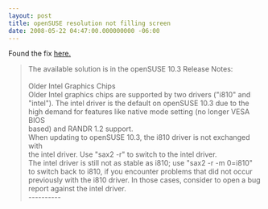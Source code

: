 ```yaml
---
layout: post
title: openSUSE resolution not filling screen
date: 2008-05-22 04:47:00.000000000 -06:00
---
```

Found the fix <a href="http://linux.derkeiler.com/Mailing-Lists/SuSE/2008-02/msg03076.html">here.</a><br /><blockquote> The available solution is in the openSUSE 10.3 Release Notes:<br /><br />Older Intel Graphics Chips<br />Older Intel graphics chips are supported by two drivers ("i810" and<br />"intel"). The intel driver is the default on openSUSE 10.3 due to the<br />high demand for features like native mode setting (no longer VESA BIOS<br />based) and RANDR 1.2 support.<br />When updating to openSUSE 10.3, the i810 driver is not exchanged with<br />the intel driver. Use "sax2 -r" to switch to the intel driver.<br />The intel driver is still not as stable as i810; use "sax2 -r -m 0=i810"<br />to switch back to i810, if you encounter problems that did not occur<br />previously with the i810 driver. In those cases, consider to open a bug<br />report against the intel driver.<br />----------</blockquote>

